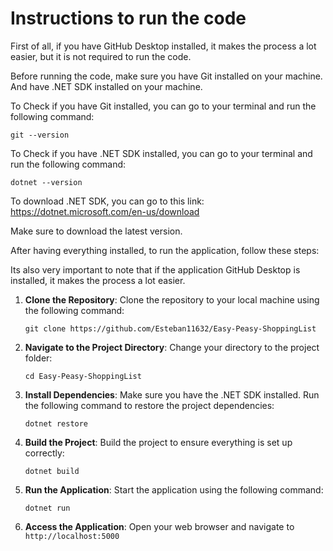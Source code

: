 # Instructions to run the code

First of all, if you have GitHub Desktop installed, it makes the process a lot easier, but it is not required to run the code.

Before running the code, make sure you have Git installed on your machine. And have .NET SDK installed on your machine.

To Check if you have Git installed, you can go to your terminal and run the following command:

```
git --version
```

To Check if you have .NET SDK installed, you can go to your terminal and run the following command:

```
dotnet --version
```

To download .NET SDK, you can go to this link: https://dotnet.microsoft.com/en-us/download

Make sure to download the latest version.

After having everything installed, to run the application, follow these steps:

Its also very important to note that if the application GitHub Desktop is installed, it makes the process a lot easier.

1. **Clone the Repository**:
   Clone the repository to your local machine using the following command:

   ```
   git clone https://github.com/Esteban11632/Easy-Peasy-ShoppingList
   ```

2. **Navigate to the Project Directory**:
   Change your directory to the project folder:

   ```
   cd Easy-Peasy-ShoppingList
   ```

3. **Install Dependencies**:
   Make sure you have the .NET SDK installed. Run the following command to restore the project dependencies:

   ```
   dotnet restore
   ```

4. **Build the Project**:
   Build the project to ensure everything is set up correctly:

   ```
   dotnet build
   ```

5. **Run the Application**:
   Start the application using the following command:

   ```
   dotnet run
   ```

6. **Access the Application**:
   Open your web browser and navigate to `http://localhost:5000`
